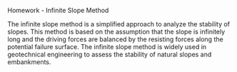 Homework - Infinite Slope Method

The infinite slope method is a simplified approach to analyze the stability of slopes. This method is based on the assumption that the slope is infinitely long and the driving forces are balanced by the resisting forces along the potential failure surface. The infinite slope method is widely used in geotechnical engineering to assess the stability of natural slopes and embankments.